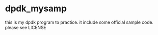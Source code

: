 # dpdk_mysamp
this is my dpdk program to practice. it include some official sample code.
please see LICENSE
